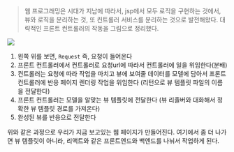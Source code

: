 > 웹 프로그래밍은 시대가 지남에 따라서, jsp에서 모두 로직을 구현하는 것에서, 뷰와 로직을 분리하는 것, 또 컨트롤러 서비스를 분리하는 것으로 발전해왔다. 대략적인 프론트 컨트롤러의 작동을 그림으로 정리했다.
 
 ![](https://i.imgur.com/cuLwAVu.png)

1. 왼쪽 위를 보면, `Request` 즉, 요청이 들어온다
2. 프론트 컨트롤러에서 컨트롤러로 요청url에 따라서 컨트롤러에 일을 위임한다(분배)
3. 컨트롤러는 요청에 따라 작업을 마치고 뷰에 보여줄 데이터를 모델에 담아서 프론트 컨트롤러에 반응 페이지 렌더링 작업을 위임한다
   (리턴으로 뷰 템플릿 파일의 이름을 전달한다)
4. 프론트 컨트롤러는 모델을 알맞는 뷰 템플릿에 전달한다
   (뷰 리졸버와 대화해서 정확한 뷰 템플릿 경로를 가져온다)
5. 완성된 뷰를 반응으로 전달한다

위와 같은 과정으로 우리가 지금 보고있는 웹 페이지가 만들어진다.
여기에서 좀 더 나가면 뷰 템플릿이 아니라, 리액트와 같은 프론트엔드와 백엔드를 나눠서 작업하게 된다.
